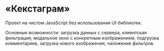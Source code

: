 # «Кекстаграм»

Проект на чистом JavaScript без использования UI-библиотек.

Основные возможности: загрузка данных с сервера, клиентская фильтрация, модальное окно с конкретным изображением, подгрузка комментариев, загрузка нового изображения, наложение фильтров.
